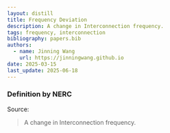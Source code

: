 ```yaml
---
layout: distill
title: Frequency Deviation
description: A change in Interconnection frequency.
tags: frequency, interconnection
bibliography: papers.bib
authors:
  - name: Jinning Wang
    url: https://jinningwang.github.io
date: 2025-03-15
last_update: 2025-06-18
---
```


### Definition by NERC

Source: <d-cite key="nerc2024glossary"></d-cite>

> A change in Interconnection frequency.

<br>
